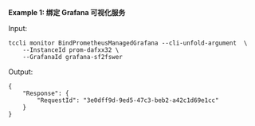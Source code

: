 **Example 1: 绑定 Grafana 可视化服务**



Input: 

```
tccli monitor BindPrometheusManagedGrafana --cli-unfold-argument  \
    --InstanceId prom-dafxx32 \
    --GrafanaId grafana-sf2fswer
```

Output: 
```
{
    "Response": {
        "RequestId": "3e0dff9d-9ed5-47c3-beb2-a42c1d69e1cc"
    }
}
```

